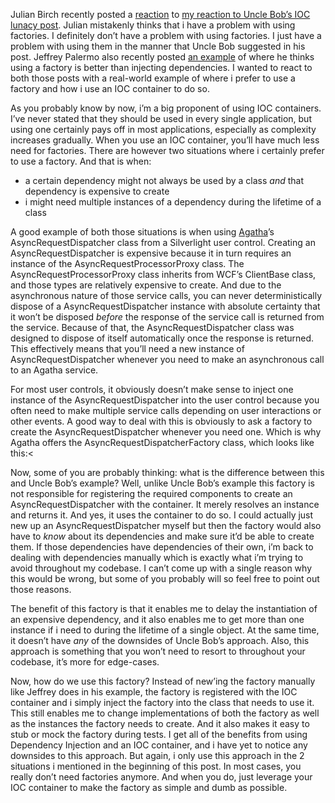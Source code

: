 Julian Birch recently posted a <a href="http://www.colourcoding.net/Blog/archive/2010/01/19/dependency-reversi.aspx" target="_blank">reaction</a> to <a href="http://davybrion.com/blog/2010/01/dependency-injection-inversion-rejection/" target="_blank">my reaction to Uncle Bob’s IOC lunacy post</a>. Julian mistakenly thinks that i have a problem with using factories. I definitely don’t have a problem with using factories. I just have a problem with using them in the manner that Uncle Bob suggested in his post. Jeffrey Palermo also recently posted <a href="http://jeffreypalermo.com/blog/constructor-over-injection-anti-pattern/" target="_blank">an example</a> of where he thinks using a factory is better than injecting dependencies. I wanted to react to both those posts with a real-world example of where i prefer to use a factory and how i use an IOC container to do so.

As you probably know by now, i’m a big proponent of using IOC containers. I’ve never stated that they should be used in every single application, but using one certainly pays off in most applications, especially as complexity increases gradually. When you use an IOC container, you’ll have much less need for factories. There are however two situations where i certainly prefer to use a factory. And that is when:

- a certain dependency might not always be used by a class *and* that dependency is expensive to create 
- i might need multiple instances of a dependency during the lifetime of a class

A good example of both those situations is when using <a href="http://code.google.com/p/agatha-rrsl/" target="_blank">Agatha</a>’s AsyncRequestDispatcher class from a Silverlight user control. Creating an AsyncRequestDispatcher is expensive because it in turn requires an instance of the AsyncRequestProcessorProxy class. The AsyncRequestProcessorProxy class inherits from WCF’s ClientBase class, and those types are relatively expensive to create. And due to the asynchronous nature of those service calls, you can never deterministically dispose of a AsyncRequestDispatcher instance with absolute certainty that it won’t be disposed *before* the response of the service call is returned from the service. Because of that, the AsyncRequestDispatcher class was designed to dispose of itself automatically once the response is returned. This effectively means that you’ll need a new instance of AsyncRequestDispatcher whenever you need to make an asynchronous call to an Agatha service. 

For most user controls, it obviously doesn’t make sense to inject one instance of the AsyncRequestDispatcher into the user control because you often need to make multiple service calls depending on user interactions or other events. A good way to deal with this is obviously to ask a factory to create the AsyncRequestDispatcher whenever you need one. Which is why Agatha offers the AsyncRequestDispatcherFactory class, which looks like this:<

<script src="https://gist.github.com/3692873.js?file=s1.cs"></script>

Now, some of you are probably thinking: what is the difference between this and Uncle Bob’s example? Well, unlike Uncle Bob’s example this factory is not responsible for registering the required components to create an AsyncRequestDispatcher with the container. It merely resolves an instance and returns it. And yes, it uses the container to do so. I could actually just new up an AsyncRequestDispatcher myself but then the factory would also have to *know* about its dependencies and make sure it’d be able to create them. If those dependencies have dependencies of their own, i’m back to dealing with dependencies manually which is exactly what i’m trying to avoid throughout my codebase. I can’t come up with a single reason why this would be wrong, but some of you probably will so feel free to point out those reasons. 

The benefit of this factory is that it enables me to delay the instantiation of an expensive dependency, and it also enables me to get more than one instance if i need to during the lifetime of a single object. At the same time, it doesn’t have *any* of the downsides of Uncle Bob’s approach. Also, this approach is something that you won’t need to resort to throughout your codebase, it’s more for edge-cases.

Now, how do we use this factory? Instead of new’ing the factory manually like Jeffrey does in his example, the factory is registered with the IOC container and i simply inject the factory into the class that needs to use it. This still enables me to change implementations of both the factory as well as the instances the factory needs to create. And it also makes it easy to stub or mock the factory during tests. I get all of the benefits from using Dependency Injection and an IOC container, and i have yet to notice any downsides to this approach. But again, i only use this approach in the 2 situations i mentioned in the beginning of this post. In most cases, you really don’t need factories anymore. And when you do, just leverage your IOC container to make the factory as simple and dumb as possible.